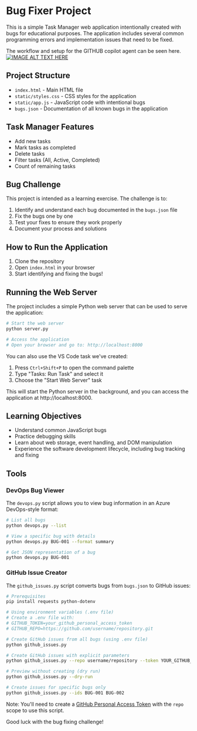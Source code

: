 # Bug Fixer Project

This is a simple Task Manager web application intentionally created with bugs for educational purposes. The application includes several common programming errors and implementation issues that need to be fixed.

The workflow and setup for the GITHUB copilot agent can be seen here.
[![IMAGE ALT TEXT HERE](https://img.youtube.com/vi/cb48g2gcD6M/0.jpg)](https://www.youtube.com/watch?v=cb48g2gcD6M)

## Project Structure

- `index.html` - Main HTML file
- `static/styles.css` - CSS styles for the application
- `static/app.js` - JavaScript code with intentional bugs
- `bugs.json` - Documentation of all known bugs in the application

## Task Manager Features

- Add new tasks
- Mark tasks as completed
- Delete tasks
- Filter tasks (All, Active, Completed)
- Count of remaining tasks

## Bug Challenge

This project is intended as a learning exercise. The challenge is to:

1. Identify and understand each bug documented in the `bugs.json` file
2. Fix the bugs one by one
3. Test your fixes to ensure they work properly
4. Document your process and solutions

## How to Run the Application

1. Clone the repository
2. Open `index.html` in your browser
3. Start identifying and fixing the bugs!

## Running the Web Server

The project includes a simple Python web server that can be used to serve the application:

```bash
# Start the web server
python server.py

# Access the application
# Open your browser and go to: http://localhost:8000
```

You can also use the VS Code task we've created:

1. Press `Ctrl+Shift+P` to open the command palette
2. Type "Tasks: Run Task" and select it
3. Choose the "Start Web Server" task

This will start the Python server in the background, and you can access the application at http://localhost:8000.

## Learning Objectives

- Understand common JavaScript bugs
- Practice debugging skills
- Learn about web storage, event handling, and DOM manipulation
- Experience the software development lifecycle, including bug tracking and fixing

## Tools

### DevOps Bug Viewer

The `devops.py` script allows you to view bug information in an Azure DevOps-style format:

```bash
# List all bugs
python devops.py --list

# View a specific bug with details
python devops.py BUG-001 --format summary

# Get JSON representation of a bug
python devops.py BUG-001
```

### GitHub Issue Creator

The `github_issues.py` script converts bugs from `bugs.json` to GitHub issues:

```bash
# Prerequisites
pip install requests python-dotenv

# Using environment variables (.env file)
# Create a .env file with:
# GITHUB_TOKEN=your_github_personal_access_token
# GITHUB_REPO=https://github.com/username/repository.git

# Create GitHub issues from all bugs (using .env file)
python github_issues.py

# Create GitHub issues with explicit parameters
python github_issues.py --repo username/repository --token YOUR_GITHUB_TOKEN

# Preview without creating (dry run)
python github_issues.py --dry-run

# Create issues for specific bugs only
python github_issues.py --ids BUG-001 BUG-002
```

Note: You'll need to create a [GitHub Personal Access Token](https://github.com/settings/tokens) with the `repo` scope to use this script.

Good luck with the bug fixing challenge!
